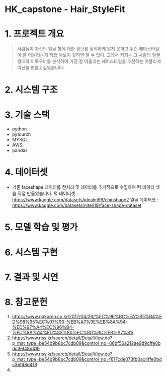 # HK_capstone - Hair_StyleFit

# 1. 프로젝트 개요

> 사람들이 자신의 얼굴 형에 대한 정보를 정확하게 알지 못하고 무슨 헤어스타일이 잘 어울리는지 직접 해보지 못하면 알 수 없다. 그래서 저희는 그 사람의 얼굴 형태와 이목구비를 분석하여 가장 잘 어울리는 헤어스타일을 추천하는 어플리케이션을 만들고싶었습니다.

# 2. 시스템 구조

# 3. 기술 스택

* python
* pytourch
* MYSQL
* AWS
* pandas

# 4. 데이터셋 
* 기존 faceshape 데이터를 전처리 및 데이터를 추가적으로 수집하여 턱 데이터 셋을 직접 만들었습니다.
턱 데이터셋 : https://www.kaggle.com/datasets/idealm99/chinshape2
얼굴 데이터셋 : https://www.kaggle.com/datasets/niten19/face-shape-dataset


# 5. 모델 학습 및 평가

# 6. 시스템 구현

# 7. 결과 및 시연

# 8. 참고문헌 

1. https://www.gqkorea.co.kr/2017/04/26/%EC%96%BC%EA%B5%B4%ED%98%95%EC%97%90-%EB%A7%9E%EB%8A%94-%ED%97%A4%EC%96%B4-%EC%8A%A4%ED%83%80%EC%9D%BC%EB%A7%81/
2. https://www.riss.kr/search/detail/DetailView.do?p_mat_type=be54d9b8bc7cdb09&control_no=86bf56a212ae9d9cffe0bdc3ef48d419
3. https://www.riss.kr/search/detail/DetailView.do?p_mat_type=be54d9b8bc7cdb09&control_no=f617cde073fb0ac4ffe0bdc3ef48d419
4. 
